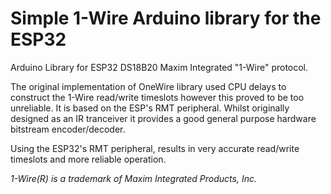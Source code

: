 # Simple 1-Wire Arduino library for the ESP32
Arduino Library for ESP32 DS18B20 Maxim Integrated "1-Wire" protocol.

The original implementation of OneWire library used CPU delays to construct the 1-Wire read/write timeslots however this proved to be too unreliable.
It is based on the ESP's RMT peripheral. Whilst originally designed as an IR tranceiver it provides a good general purpose hardware bitstream encoder/decoder.

Using the ESP32's RMT peripheral, results in very accurate read/write timeslots and more reliable operation.

_1-Wire(R) is a trademark of Maxim Integrated Products, Inc._
